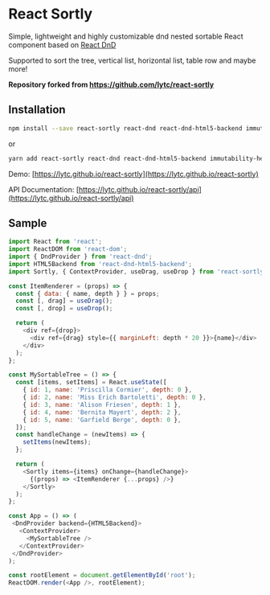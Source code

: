 # React Sortly
Simple, lightweight and highly customizable dnd nested sortable React component based on [React DnD](https://github.com/react-dnd/react-dnd)

Supported to sort the tree, vertical list, horizontal list, table row and maybe more!

**Repository forked from https://github.com/lytc/react-sortly**

## Installation
```bash
npm install --save react-sortly react-dnd react-dnd-html5-backend immutability-helper memoize-one
```
or
```bash
yarn add react-sortly react-dnd react-dnd-html5-backend immutability-helper memoize-one
```
Demo: [https://lytc.github.io/react-sortly](https://lytc.github.io/react-sortly)

API Documentation: [https://lytc.github.io/react-sortly/api](https://lytc.github.io/react-sortly/api)

## Sample

```js
import React from 'react';
import ReactDOM from 'react-dom';
import { DndProvider } from 'react-dnd';
import HTML5Backend from 'react-dnd-html5-backend';
import Sortly, { ContextProvider, useDrag, useDrop } from 'react-sortly';

const ItemRenderer = (props) => {
  const { data: { name, depth } } = props;
  const [, drag] = useDrag();
  const [, drop] = useDrop();

  return (
    <div ref={drop}>
      <div ref={drag} style={{ marginLeft: depth * 20 }}>{name}</div>
    </div>
  );
};

const MySortableTree = () => {
  const [items, setItems] = React.useState([
    { id: 1, name: 'Priscilla Cormier', depth: 0 },
    { id: 2, name: 'Miss Erich Bartoletti', depth: 0 },
    { id: 3, name: 'Alison Friesen', depth: 1 },
    { id: 4, name: 'Bernita Mayert', depth: 2 },
    { id: 5, name: 'Garfield Berge', depth: 0 },
  ]);
  const handleChange = (newItems) => {
    setItems(newItems);
  };

  return (
    <Sortly items={items} onChange={handleChange}>
      {(props) => <ItemRenderer {...props} />}
    </Sortly>
  );
};

const App = () => (
 <DndProvider backend={HTML5Backend}>
   <ContextProvider>
     <MySortableTree />
   </ContextProvider>
 </DndProvider>
);

const rootElement = document.getElementById('root');
ReactDOM.render(<App />, rootElement);
```